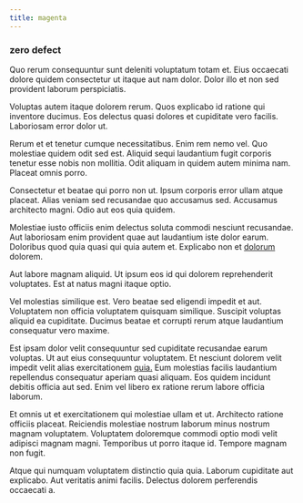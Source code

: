 ```yaml
---
title: magenta
---
```


### zero defect

Quo rerum consequuntur sunt deleniti voluptatum totam et. Eius occaecati dolore quidem consectetur ut itaque aut nam dolor. Dolor illo et non sed provident laborum perspiciatis.

Voluptas autem itaque dolorem rerum. Quos explicabo id ratione qui inventore ducimus. Eos delectus quasi dolores et cupiditate vero facilis. Laboriosam error dolor ut.

Rerum et et tenetur cumque necessitatibus. Enim rem nemo vel. Quo molestiae quidem odit sed est. Aliquid sequi laudantium fugit corporis tenetur esse nobis non mollitia. Odit aliquam in quidem autem minima nam. Placeat omnis porro.

Consectetur et beatae qui porro non ut. Ipsum corporis error ullam atque placeat. Alias veniam sed recusandae quo accusamus sed. Accusamus architecto magni. Odio aut eos quia quidem.

Molestiae iusto officiis enim delectus soluta commodi nesciunt recusandae. Aut laboriosam enim provident quae aut laudantium iste dolor earum. Doloribus quod quia quasi qui quia autem et. Explicabo non et [dolorum](/eos/metrics.md) dolorem.

Aut labore magnam aliquid. Ut ipsum eos id qui dolorem reprehenderit voluptates. Est at natus magni itaque optio.

Vel molestias similique est. Vero beatae sed eligendi impedit et aut. Voluptatem non officia voluptatem quisquam similique. Suscipit voluptas aliquid ea cupiditate. Ducimus beatae et corrupti rerum atque laudantium consequatur vero maxime.

Est ipsam dolor velit consequuntur sed cupiditate recusandae earum voluptas. Ut aut eius consequuntur voluptatem. Et nesciunt dolorem velit impedit velit alias exercitationem [quia.](/eos/libero/aperiam/intermediate_borders.md) Eum molestias facilis laudantium repellendus consequatur aperiam quasi aliquam. Eos quidem incidunt debitis officia aut sed. Enim vel libero ex ratione rerum labore officia laborum.

Et omnis ut et exercitationem qui molestiae ullam et ut. Architecto ratione officiis placeat. Reiciendis molestiae nostrum laborum minus nostrum magnam voluptatem. Voluptatem doloremque commodi optio modi velit adipisci magnam magni. Temporibus ut porro itaque id. Tempore magnam non fugit.

Atque qui numquam voluptatem distinctio quia quia. Laborum cupiditate aut explicabo. Aut veritatis animi facilis. Delectus dolorem perferendis occaecati a.
